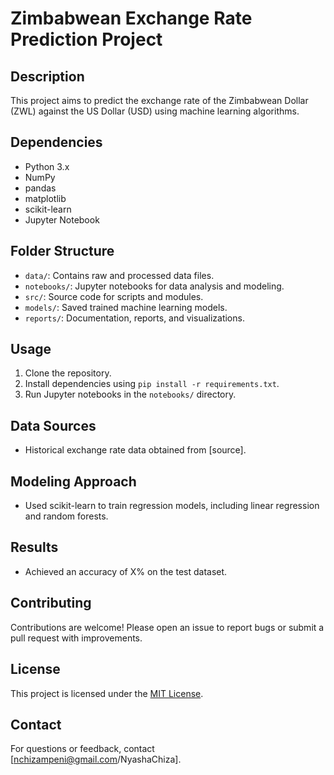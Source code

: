 # Zimbabwean Exchange Rate Prediction Project

## Description
This project aims to predict the exchange rate of the Zimbabwean Dollar (ZWL) against the US Dollar (USD) using machine learning algorithms.

## Dependencies
- Python 3.x
- NumPy
- pandas
- matplotlib
- scikit-learn
- Jupyter Notebook




## Folder Structure
- `data/`: Contains raw and processed data files.
- `notebooks/`: Jupyter notebooks for data analysis and modeling.
- `src/`: Source code for scripts and modules.
- `models/`: Saved trained machine learning models.
- `reports/`: Documentation, reports, and visualizations.

## Usage
1. Clone the repository.
2. Install dependencies using `pip install -r requirements.txt`.
3. Run Jupyter notebooks in the `notebooks/` directory.

## Data Sources
- Historical exchange rate data obtained from [source].

## Modeling Approach
- Used scikit-learn to train regression models, including linear regression and random forests.

## Results
- Achieved an accuracy of X% on the test dataset.

## Contributing
Contributions are welcome! Please open an issue to report bugs or submit a pull request with improvements.

## License
This project is licensed under the [MIT License](LICENSE).

## Contact
For questions or feedback, contact [nchizampeni@gmail.com/NyashaChiza].
